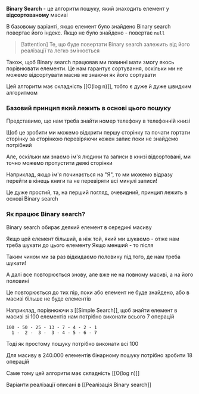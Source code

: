 **Binary Search** - це алгоритм пошуку, який знаходить елемент у **відсортованому** масиві

В базовому варіанті, якщо елемент було знайдено Binary search повертає його індекс. Якщо не було знайдено - повертає `null`

> [!attention]
> Те, що буде повертати Binary search залежить від його реалізації та легко змінюється

Також, щоб Binary search працював ми повинні мати змогу якось порівнювати елементи. Це нам гарантує сортування, оскільки ми не можемо відсортувати масив не знаючи як його сортувати

Цей алгоритм має складність [[O(log n)]], тобто є дуже й дуже швидким алгоритмом

### Базовий принцип який лежить в основі цього пошуку

Представимо, що нам треба знайти номер телефону в телефонній книзі

Щоб це зробити ми можемо відкрити першу сторінку та почати гортати сторінку за сторінкою перевіряючи кожен запис поки не знайдемо потрібний

Але, оскільки ми знаємо ім'я людини та записи в книзі відсортовані, ми точно можемо пропустити деякі сторінки

Наприклад, якщо ім'я починається на "Я", то ми можемо відразу перейти в кінець книги та не перевіряти всі минулі записи!

Це дуже простий, та, на перший погляд, очевидний, принцип лежить в основі Binary search

### Як працює Binary search?

Binary search обирає деякий елемент в середині масиву

Якщо цей елемент більший, а ніж той, який ми шукаємо - отже нам треба шукати до цього елементу
Якщо менший - то після

Таким чином ми за раз відкидаємо половину під того, де нам треба шукати!

А далі все повторюється знову, але вже не на повному масиві, а на його половині

Це повторюється до тих пір, поки або елемент не буде знайдено, або в масиві більше не буде елементів

Наприклад, порівнюючи з [[Simple Search]], щоб знайти елемент в масиві зі 100 елементів нам потрібно виконати всього 7 операцій

```
100 - 50 - 25 - 13 - 7 - 4 - 2 - 1
  1 -  2 -  3 -  3 - 4 - 5 - 6 - 7
```

Тоді як простому пошуку потрібно виконати всі 100

Для масиву в $240.000$ елементів бінарному пошуку потрібно зробити 18 операцій

Саме тому цей алгоритм має складність [[O(log n)]]

Варіанти реалізації описані в [[Реалізація Binary search]]
